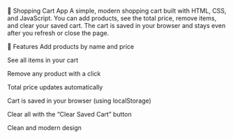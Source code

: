 🛒 Shopping Cart App
A simple, modern shopping cart built with HTML, CSS, and JavaScript.
You can add products, see the total price, remove items, and clear your saved cart.
The cart is saved in your browser and stays even after you refresh or close the page.

🚀 Features
Add products by name and price

See all items in your cart

Remove any product with a click

Total price updates automatically

Cart is saved in your browser (using localStorage)

Clear all with the “Clear Saved Cart” button

Clean and modern design
